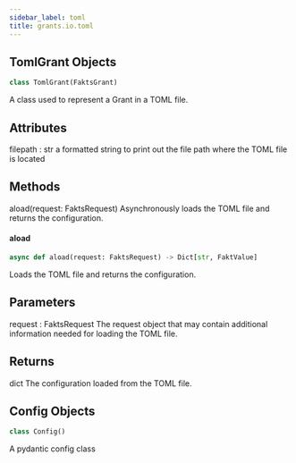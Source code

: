 ```yaml
---
sidebar_label: toml
title: grants.io.toml
---
```


## TomlGrant Objects

```python
class TomlGrant(FaktsGrant)
```

A class used to represent a Grant in a TOML file.

Attributes
----------
filepath : str
    a formatted string to print out the file path where the TOML file is located

Methods
-------
aload(request: FaktsRequest)
    Asynchronously loads the TOML file and returns the configuration.

#### aload

```python
async def aload(request: FaktsRequest) -> Dict[str, FaktValue]
```

Loads the TOML file and returns the configuration.

Parameters
----------
request : FaktsRequest
    The request object that may contain additional information needed for loading the TOML file.

Returns
-------
dict
    The configuration loaded from the TOML file.

## Config Objects

```python
class Config()
```

A pydantic config class

